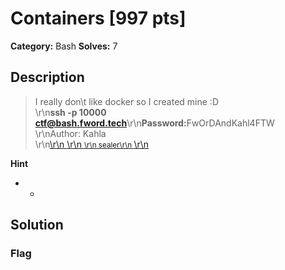 # Containers [997 pts]

**Category:** Bash
**Solves:** 7

## Description
>I really don\t like docker so I created mine :D <br>\r\n<b>ssh -p 10000 ctf@bash.fword.tech</b>\r\n<b>Password:</b>FwOrDAndKahl4FTW <br>\r\nAuthor: Kahla<br>\r\n<a class="btn btn-success btn-outlined" href="https://static.fword.tech/bash/sealer">\r\n    <i class="fas fa-download"></i>\r\n    <small>\r\n        sealer\r\n    </small>\r\n</a>

**Hint**
* -

## Solution

### Flag

